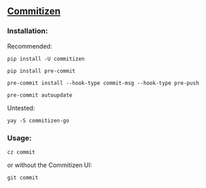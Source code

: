 ## [Commitizen](https://commitizen-tools.github.io/commitizen/)

### Installation:

Recommended:

```pip install -U commitizen```

```pip install pre-commit```

```pre-commit install --hook-type commit-msg --hook-type pre-push```

```pre-commit autoupdate```

Untested:

```yay -S commitizen-go```

### Usage:

```cz commit```

or without the Commitizen UI: 

```git commit```
